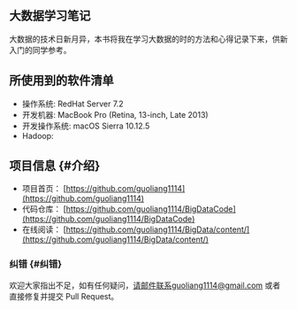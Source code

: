 ## 大数据学习笔记

大数据的技术日新月异，本书将我在学习大数据的时的方法和心得记录下来，供新入门的同学参考。

## 所使用到的软件清单

* 操作系统: RedHat Server 7.2
* 开发机器: MacBook Pro \(Retina, 13-inch, Late 2013\)
* 开发操作系统: macOS Sierra 10.12.5
* Hadoop: 

## 项目信息 {#介绍}

* 项目首页：
  [https://github.com/guoliang1114](https://github.com/guoliang1114)
* 代码仓库：
  [https://github.com/guoliang1114/BigDataCode](https://github.com/guoliang1114/BigDataCode)
* 在线阅读：
  [https://github.com/guoliang1114/BigData/content/](https://github.com/guoliang1114/BigData/content/)

### 纠错 {#纠错}

欢迎大家指出不足，如有任何疑问，请邮件联系guoliang1114@gmail.com 或者直接修复并提交 Pull Request。


